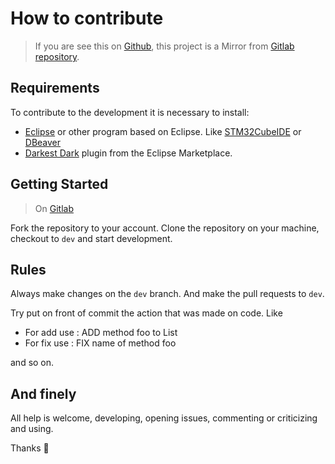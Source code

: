 # How to contribute

> If you are see this on [Github](https://github.com/lpg2709/eclipse-gruvbox), this project is a Mirror from [Gitlab repository](https://gitlab.com/lpg2709/eclipse-gruvbox).

## Requirements

To contribute to the development it is necessary to install:

- [Eclipse](https://www.eclipse.org/) or other program based on Eclipse. Like
[STM32CubeIDE](https://www.st.com/en/development-tools/stm32cubeide.html) or [DBeaver](https://dbeaver.io/)
- [Darkest Dark](https://marketplace.eclipse.org/content/darkest-dark-theme-devstyle)
plugin from the Eclipse Marketplace.

## Getting Started

> On [Gitlab](https://gitlab.com)

Fork the repository to your account. Clone the repository on your machine, checkout to `dev` and start development.

## Rules

Always make changes on the `dev` branch. And make the pull requests to `dev`.

Try put on front of commit the action that was made on code. Like

- For add use : ADD method foo to List
- For fix use : FIX name of method foo

and so on.

## And finely

All help is welcome, developing, opening issues, commenting or criticizing and using.

Thanks 🧙

